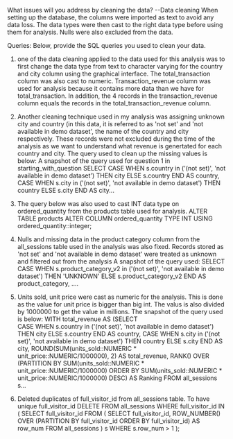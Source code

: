 What issues will you address by cleaning the data?
--Data cleaning
When setting up the database, the columns were imported as text to avoid any data loss. The data types were then cast to the right data type before using them for analysis. Nulls were also excluded from the data.

Queries:
Below, provide the SQL queries you used to clean your data.

1. one of the data cleaning applied to the data used for this analysis was to first change the data type from text to 
character varying for the country and city column using the graphical interface. The total_transaction column was also 
cast to numeric. Transaction_revenue column was used for analysis because it contains more data than we have for total_transaction. In addition, the 4 records in the transaction_revenue column equals the records in the total_transaction_revenue column.

2. Another cleaning technique used in my analysis was assigning unknown city and country (in this data, it is referred to as 'not set' and 'not available in demo dataset', the name of the country and city respectively. These records were not excluded during the time of the analysis as we want to understand what revenue is genertated for each country and city. The query used to clean up the missing values is below:
A snapshot of the query used for question 1 in starting_with_question
SELECT	CASE 
			WHEN s.country in ('(not set)', 'not available in demo dataset') THEN city
			ELSE s.country
			END AS country,
		CASE 
			WHEN s.city in ('(not set)', 'not available in demo dataset') THEN country
			ELSE s.city
			END AS city...

3. The query below was also used to cast INT data type on ordered_quantity from the products table used for analysis.
ALTER TABLE products
ALTER COLUMN ordered_quantity TYPE INT
USING ordered_quantity::integer;

4. Nulls and missing data in the product category column from the all_sessions table used in the analysis was also fixed. Records stored as 'not set' and 'not available in demo dataset' were treated as unknown and filtered out from the analysis
A snapshot of the query used:
SELECT		CASE 
					WHEN s.product_category_v2 in ('(not set)', 'not available in demo dataset') THEN 'UNKNOWN'
					ELSE s.product_category_v2
					END AS product_category, ....

5. Units sold, unit price were cast as numeric for the analysis. This is done as the value for unit price is bigger than big int. The valus is also divided by 1000000 to get the value in millions. The snapshot of the query used is below:
WITH total_revenue AS (SELECT	
									CASE 
										WHEN s.country in ('(not set)', 'not available in demo dataset') THEN city
										ELSE s.country
										END AS country,
									CASE 
										WHEN s.city in ('(not set)', 'not available in demo dataset') THEN country
										ELSE s.city
										END AS city,
									ROUND(SUM(units_sold::NUMERIC * unit_price::NUMERIC/1000000), 2) AS total_revenue, 
									RANK() OVER (PARTITION BY SUM(units_sold::NUMERIC * unit_price::NUMERIC/1000000) ORDER BY SUM(units_sold::NUMERIC * unit_price::NUMERIC/1000000) DESC) AS Ranking
						FROM all_sessions s...

6. Deleted duplicates of full_visitor_id from all_sessions table. To have unique full_visitor_id
DELETE FROM	all_sessions 
WHERE		full_visitor_id IN (
    	SELECT full_visitor_id FROM (
        	SELECT full_visitor_id, ROW_NUMBER() OVER (PARTITION BY full_visitor_id ORDER BY full_visitor_id) AS row_num
        	FROM all_sessions
    ) s WHERE s.row_num > 1
); 


